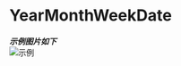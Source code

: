 # YearMonthWeekDate #


***示例图片如下***<br>
![示例](https://github.com/Sun-Hong/YearMonthWeekDate/blob/master/MonthWeekDate/Year.png)
